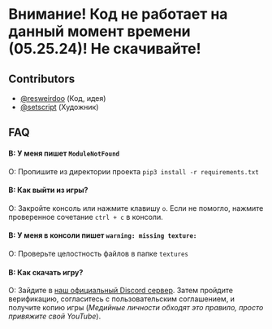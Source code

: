 # Внимание! Код не работает на данный момент времени (05.25.24)! Не скачивайте!

## Contributors

- [@resweirdoo](https://www.github.com/resweirdoo) (Код, идея)
- [@setscript](https://www.github.com/setscript) (Художник)


## FAQ

#### В: У меня пишет `ModuleNotFound`
О: Пропишите из директории проекта `pip3 install -r requirements.txt`

#### В: Как выйти из игры?

O: Закройте консоль или нажмите клавишу `o`. Если не помогло, нажмите проверенное сочетание `ctrl + c` в консоли.

#### В: У меня в консоли пишет `warning: missing texture: `
О: Проверьте целостность файлов в папке `textures`

#### В: Как скачать игру? 
О: Зайдите в [наш официальный Discord сервер](https://discord.gg/PBZVMr9NKf). 
Затем пройдите верификацию, согласитесь с пользовательским соглашением, и получите копию игры
(_Медийные личности обходят это правило, просто привяжите свой YouTube_).



